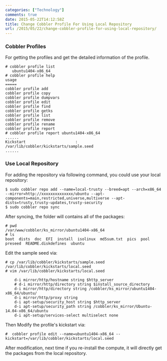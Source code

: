 ```yaml
---
categories: ["Technology"]
comments: true
date: 2015-05-22T14:12:58Z
title: Change Cobbler Profile For Using Local Repository
url: /2015/05/22/change-cobbler-profile-for-using-local-repository/
---
```


### Cobbler Profiles
For getting the profiles and get the detailed information of the profile.    

```
# cobbler profile list
   ubuntu1404-x86_64
# cobbler profile help
usage
=====
cobbler profile add
cobbler profile copy
cobbler profile dumpvars
cobbler profile edit
cobbler profile find
cobbler profile getks
cobbler profile list
cobbler profile remove
cobbler profile rename
cobbler profile report
# cobbler profile report ubuntu1404-x86_64
......
Kickstart                      : /var/lib/cobbler/kickstarts/sample.seed
......

```

### Use Local Repository
For adding the repository via following command, you could use your local repository:    

```
$ sudo cobbler repo add --name=local-trusty --breed=apt --arch=x86_64 --mirror=http://xxxxxxxxxxxxxx/ubuntu --apt-components=main,restricted,universe,multiverse --apt-dists=trusty,trusty-updates,trusty-security
$ sudo cobbler repo sync
```
After syncing, the folder will contains all of the packages:    

```
# pwd
/var/www/cobbler/ks_mirror/ubuntu1404-x86_64
# ls
boot  dists  doc  EFI  install  isolinux  md5sum.txt  pics  pool  preseed  README.diskdefines  ubuntu
```

Edit the sample seed via:     

```
# cp /var/lib/cobbler/kickstarts/sample.seed /var/lib/cobbler/kickstarts/local.seed
# vim /var/lib/cobbler/kickstarts/local.seed

    d-i mirror/http/hostname string $http_server
    # d-i mirror/http/directory string $install_source_directory
    d-i mirror/http/directory string /cobbler/ks_mirror/ubuntu1404-x86_64/ubuntu/
    d-i mirror/http/proxy string 
    d-i apt-setup/security_host string $http_server
    d-i apt-setup/security_path string /cobbler/ks_mirror/Ubuntu-14.04-x86_64/ubuntu
    d-i apt-setup/services-select multiselect none

```

Then Modify the profile's kickstart via:    

```
#  cobbler profile edit --name=ubuntu1404-x86_64 --kickstart=/var/lib/cobbler/kickstarts/local.seed
```

After modification, next time if you re-install the compute, it will directly get the packages from the local repository.    


